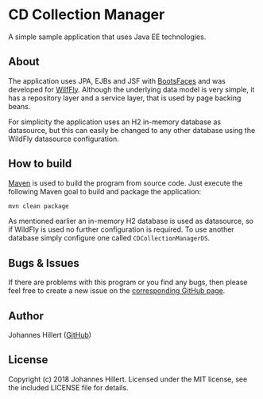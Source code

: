 # CD Collection Manager
A simple sample application that uses Java EE technologies.

## About
The application uses JPA, EJBs and JSF with [BootsFaces](https://www.bootsfaces.net/) and was developed for [WilfFly](http://wildfly.org/).
Although the underlying data model is very simple, it has a repository layer and a service layer, that is used by page backing beans.

For simplicity the application uses an H2 in-memory database as datasource, but this can easily be changed to any other database using the WildFly datasource configuration.

## How to build
[Maven](https://maven.apache.org/) is used to build the program from source code. 
Just execute the following Maven goal to build and package the application:

~~~bash
mvn clean package
~~~

As mentioned earlier an in-memory H2 database is used as datasource, so if WildFly is used no further configuration is required.
To use another database simply configure one called `CDCollectionManagerDS`.

## Bugs & Issues
If there are problems with this program or you find any bugs, then please feel free to create a new issue on the
[corresponding GitHub page](https://github.com/clovergaze/cd-collection-manager/issues).

## Author
Johannes Hillert ([GitHub](https://github.com/clovergaze))

## License
Copyright (c) 2018 Johannes Hillert. Licensed under the MIT license, see the included LICENSE file for details.